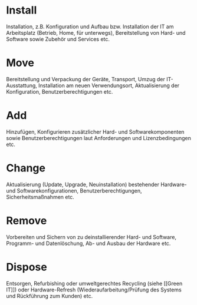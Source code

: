 # Install
Installation, z.B. Konfiguration und Aufbau bzw. Installation der IT am Arbeitsplatz (Betrieb,
Home, für unterwegs), Bereitstellung von Hard- und Software sowie Zubehör und Services etc.
# Move
Bereitstellung und Verpackung der Geräte, Transport, Umzug der IT-Ausstattung, Installation am
neuen Verwendungsort, Aktualisierung der Konfiguration, Benutzerberechtigungen etc.
# Add
Hinzufügen, Konfigurieren zusätzlicher Hard- und Softwarekomponenten sowie Benutzerberechtigungen laut Anforderungen und Lizenzbedingungen etc.
# Change
Aktualisierung (Update, Upgrade, Neuinstallation) bestehender Hardware- und Softwarekonfigurationen, Benutzerberechtigungen, Sicherheitsmaßnahmen etc.
# Remove
Vorbereiten und Sichern von zu deinstallierender Hard- und Software, Programm- und Datenlöschung, Ab- und Ausbau der Hardware etc.
# Dispose
Entsorgen, Refurbishing oder umweltgerechtes Recycling (siehe [[Green IT]]) oder Hardware-Refresh (Wiederaufarbeitung/Prüfung des Systems und Rückführung zum Kunden) etc.
